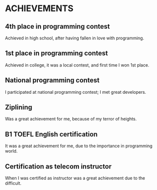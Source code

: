 # ACHIEVEMENTS
## 4th place in programming contest
Achieved in high school, after having fallen in love with programming.

## 1st place in programming contest
Achieved in college, it was a local contest, and first time I won 1st place.

## National programming contest
I participated at national programming contest; I met great developers.

## Ziplining
Was a great achievement for me, because of my terror of heights.

## B1 TOEFL English certification
It was a great achievement for me, due to the importance in programming world.

## Certification as telecom instructor
When I was certified as instructor was a great achievement due to the difficult.